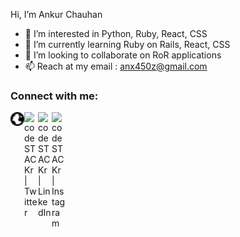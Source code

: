 Hi, I’m Ankur Chauhan
- 👀 I’m interested in Python, Ruby, React, CSS
- 🌱 I’m currently learning Ruby on Rails, React, CSS
- 💞️ I’m looking to collaborate on RoR applications
- 📫 Reach at my email : anx450z@gmail.com

### Connect with me:

[<img align="left"  width="22px" src="https://raw.githubusercontent.com/iconic/open-iconic/master/svg/globe.svg" />](https://unravelbot.netlify.app/)
[<img align="left" alt="codeSTACKr | Twitter" width="22px" src="https://cdn.jsdelivr.net/npm/simple-icons@v3/icons/twitter.svg" />](https://twitter.com/Anx450z)
[<img align="left" alt="codeSTACKr | LinkedIn" width="22px" src="https://cdn.jsdelivr.net/npm/simple-icons@v3/icons/linkedin.svg" />](https://www.linkedin.com/in/ankur-chauhan-76a8ab8b/)
[<img align="left" alt="codeSTACKr | Instagram" width="22px" src="https://cdn.jsdelivr.net/npm/simple-icons@v3/icons/instagram.svg" />](https://www.instagram.com/ankurox/)

<br />


<!---
Anx450z/Anx450z is a ✨ special ✨ repository because its `README.md` (this file) appears on your GitHub profile.
You can click the Preview link to take a look at your changes.
--->

